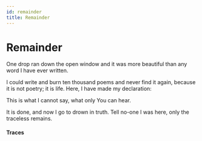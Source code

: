 ```yaml
---
id: remainder
title: Remainder
---
```


# Remainder

One drop ran down the open window
and it was more beautiful than any word
I have ever written.

I could write and burn 
ten thousand poems and never 
find it again,
because it is not poetry; 
it is life.
Here, I have made my declaration:

This is what I cannot say,
what only You can hear.

It is done, and now I go to drown in truth. 
Tell no-one I was here, 
only the traceless remains. 

#### Traces